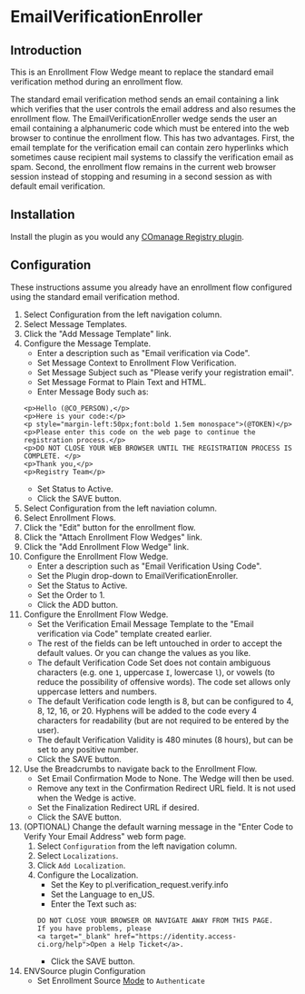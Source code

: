 # EmailVerificationEnroller

## Introduction

This is an Enrollment Flow Wedge meant to replace the standard
email verification method during an enrollment flow.

The standard email verification method sends an email containing a
link which verifies that the user controls the email address and
also resumes the enrollment flow. The EmailVerificationEnroller
wedge sends the user an email containing a alphanumeric code which
must be entered into the web browser to continue the enrollment
flow. This has two advantages. First, the email template for the
verification email can contain zero hyperlinks which sometimes
cause recipient mail systems to classify the verification email as
spam. Second, the enrollment flow remains in the current web
browser session instead of stopping and resuming in a second
session as with default email verification.

## Installation

Install the plugin as you would any
[COmanage Registry plugin](https://spaces.at.internet2.edu/x/ZwEZBg).

## Configuration

These instructions assume you already have an enrollment flow
configured using the standard email verification method.

1.  Select Configuration from the left navigation column.
1.  Select Message Templates.
1.  Click the "Add Message Template" link.
1.  Configure the Message Template.
    - Enter a description such as "Email verification via Code".
    - Set Message Context to Enrollment Flow Verification.
    - Set Message Subject such as "Please verify your registration
      email".
    - Set Message Format to Plain Text and HTML.
    - Enter Message Body such as:
    ```
    <p>Hello (@CO_PERSON),</p>
    <p>Here is your code:</p>
    <p style="margin-left:50px;font:bold 1.5em monospace">(@TOKEN)</p>
    <p>Please enter this code on the web page to continue the registration process.</p>
    <p>DO NOT CLOSE YOUR WEB BROWSER UNTIL THE REGISTRATION PROCESS IS COMPLETE. </p>
    <p>Thank you,</p>
    <p>Registry Team</p>
    ```
    - Set Status to Active.
    - Click the SAVE button.
1.  Select Configuration from the left naviation column.
1.  Select Enrollment Flows.
1.  Click the "Edit" button for the enrollment flow.
1.  Click the "Attach Enrollment Flow Wedges" link.
1.  Click the "Add Enrollment Flow Wedge" link.
1.  Configure the Enrollment Flow Wedge.
    -  Enter a description such as "Email Verification Using Code".
    -  Set the Plugin drop-down to EmailVerificationEnroller.
    -  Set the Status to Active.
    -  Set the Order to 1.
    -  Click the ADD button.
1.  Configure the Enrollment Flow Wedge.
    - Set the Verification Email Message Template to the "Email
      verification via Code" template created earlier.
    - The rest of the fields can be left untouched in order to accept
      the default values. Or you can change the values as you like.
    - The default Verification Code Set does not contain
      ambiguous characters (e.g. one `1`, uppercase `I`, lowercase
      `l`), or vowels (to reduce the possibility of offensive words).
      The code set allows only uppercase letters and numbers.
    - The default Verification code length is 8, but can be
      configured to 4, 8, 12, 16, or 20. Hyphens will be added to
      the code every 4 characters for readability (but are not
      required to be entered by the user).
    - The default Verification Validity is 480 minutes (8 hours),
      but can be set to any positive number.
    - Click the SAVE button.
1.  Use the Breadcrumbs to navigate back to the Enrollment Flow.
    - Set Email Confirmation Mode to None. The Wedge will then be
      used.
    - Remove any text in the Confirmation Redirect URL field. It
      is not used when the Wedge is active.
    - Set the Finalization Redirect URL if desired.
    - Click the SAVE button.
1.  (OPTIONAL) Change the default warning message in the "Enter
    Code to Verify Your Email Address" web form page.
    1.  Select `Configuration` from the left navigation column.
    1.  Select `Localizations`.
    1.  Click `Add Localization`.
    1.  Configure the Localization.
        - Set the Key to pl.verification\_request.verify.info
        - Set the Language to en\_US.
        - Enter the Text such as:
        ```
        DO NOT CLOSE YOUR BROWSER OR NAVIGATE AWAY FROM THIS PAGE.
        If you have problems, please
        <a target="_blank" href="https://identity.access-ci.org/help">Open a Help Ticket</a>.
        ```
        - Click the SAVE button.
1. ENVSource plugin Configuration
    - Set Enrollment Source [Mode](https://spaces.at.internet2.edu/display/COmanage/Enrollment+Sources) to `Authenticate` 